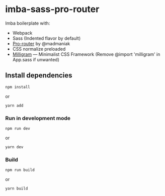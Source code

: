 # imba-sass-pro-router

Imba boilerplate with:
- Webpack
- Sass (Indented flavor by default)
- [Pro-router](http://router.maniak.pro/) by @madmaniak
- CSS normalize preloaded
- [Milligram](http://milligram.io) — Minimalist CSS Framework (Remove @import 'milligram' in App.sass if unwanted)

## Install dependencies

```
npm install 
```
or
```
yarn add
```

### Run in development mode

```
npm run dev
```
or
```
yarn dev
```

### Build

```
npm run build
```
or
```
yarn build
```
